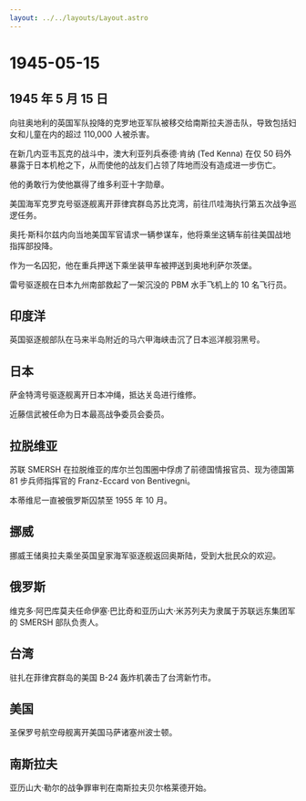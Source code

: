 ```yaml
---
layout: ../../layouts/Layout.astro
---
```


# 1945-05-15

## 1945 年 5 月 15 日

向驻奥地利的英国军队投降的克罗地亚军队被移交给南斯拉夫游击队，导致包括妇女和儿童在内的超过
110,000 人被杀害。

在新几内亚韦瓦克的战斗中，澳大利亚列兵泰德·肯纳 (Ted Kenna) 在仅 50
码外暴露于日本机枪之下，从而使他的战友们占领了阵地而没有造成进一步伤亡。

他的勇敢行为使他赢得了维多利亚十字勋章。

美国海军克罗克号驱逐舰离开菲律宾群岛苏比克湾，前往爪哇海执行第五次战争巡逻任务。

奥托·斯科尔兹内向当地美国军官请求一辆参谋车，他将乘坐这辆车前往美国战地指挥部投降。

作为一名囚犯，他在重兵押送下乘坐装甲车被押送到奥地利萨尔茨堡。

雷号驱逐舰在日本九州南部救起了一架沉没的 PBM 水手飞机上的 10 名飞行员。

## 印度洋

英国驱逐舰部队在马来半岛附近的马六甲海峡击沉了日本巡洋舰羽黑号。

## 日本

萨金特湾号驱逐舰离开日本冲绳，抵达关岛进行维修。

近藤信武被任命为日本最高战争委员会委员。

## 拉脱维亚

苏联 SMERSH 在拉脱维亚的库尔兰包围圈中俘虏了前德国情报官员、现为德国第
81 步兵师指挥官的 Franz-Eccard von Bentivegni。

本蒂维尼一直被俄罗斯囚禁至 1955 年 10 月。

## 挪威

挪威王储奥拉夫乘坐英国皇家海军驱逐舰返回奥斯陆，受到大批民众的欢迎。

## 俄罗斯

维克多·阿巴库莫夫任命伊塞·巴比奇和亚历山大·米苏列夫为隶属于苏联远东集团军的
SMERSH 部队负责人。

## 台湾

驻扎在菲律宾群岛的美国 B-24 轰炸机袭击了台湾新竹市。

## 美国

圣保罗号航空母舰离开美国马萨诸塞州波士顿。

## 南斯拉夫

亚历山大·勒尔的战争罪审判在南斯拉夫贝尔格莱德开始。